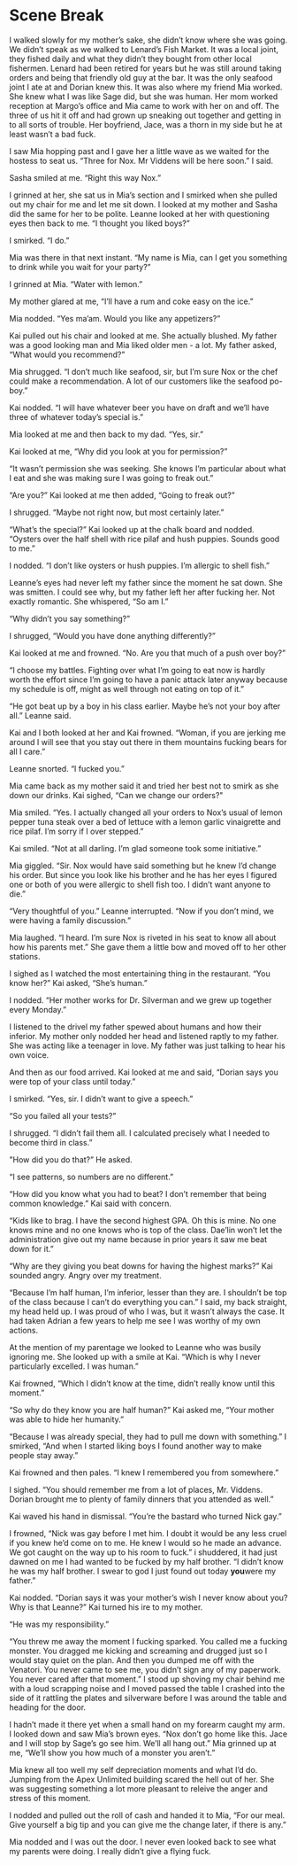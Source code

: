 #  Scene Break

I walked slowly for my mother’s sake, she didn’t know where she was going. We
didn’t speak as we walked to Lenard’s Fish Market. It was a local joint, they
fished daily and what they didn’t they bought from other local fishermen. Lenard
had been retired for years but he was still around taking orders and being that
friendly old guy at the bar. It was the only seafood joint I ate at and Dorian
knew this. It was also where my friend Mia worked. She knew what I was like Sage
did, but she was human. Her mom worked reception at Margo’s office and Mia came
to work with her on and off. The three of us hit it off and had grown up
sneaking out together and getting in to all sorts of trouble. Her boyfriend,
Jace, was a thorn in my side but he at least wasn’t a bad fuck.

I saw Mia hopping past and I gave her a little wave as we waited for the hostess
to seat us. “Three for Nox. Mr Viddens will be here soon.” I said.

Sasha smiled at me. “Right this way Nox.”

I grinned at her, she sat us in Mia’s section and I smirked when she pulled out
my chair for me and let me sit down. I looked at my mother and Sasha did the
same for her to be polite. Leanne looked at her with questioning eyes then back
to me. “I thought you liked boys?”

I smirked. “I do.”

Mia was there in that next instant. “My name is Mia, can I get you something to
drink while you wait for your party?”

I grinned at Mia. “Water with lemon.”

My mother glared at me, “I’ll have a rum and coke easy on the ice.”

Mia nodded. “Yes ma’am. Would you like any appetizers?”

Kai pulled out his chair and looked at me. She actually blushed. My father was a
good looking man and Mia liked older men - a lot. My father asked, “What would
you recommend?”

Mia shrugged. “I don’t much like seafood, sir, but I’m sure Nox or the chef
could make a recommendation. A lot of our customers like the seafood po-boy.”

Kai nodded. “I will have whatever beer you have on draft and we’ll have three of
whatever today’s special is.”

Mia looked at me and then back to my dad. “Yes, sir.”

Kai looked at me, “Why did you look at you for permission?”

“It wasn’t permission she was seeking. She knows I’m particular about what I eat
and she was making sure I was going to freak out.”

“Are you?” Kai looked at me then added, “Going to freak out?”

I shrugged. “Maybe not right now, but most certainly later.”

“What’s the special?” Kai looked up at the chalk board and nodded. “Oysters over
the half shell with rice pilaf and hush puppies. Sounds good to me.”

I nodded. “I don’t like oysters or hush puppies. I’m allergic to shell fish.”

Leanne’s eyes had never left my father since the moment he sat down. She was
smitten. I could see why, but my father left her after fucking her. Not exactly
romantic. She whispered, “So am I.”

“Why didn’t you say something?”

I shrugged, “Would you have done anything differently?”

Kai looked at me and frowned. “No. Are you that much of a push over boy?”

“I choose my battles. Fighting over what I’m going to eat now is hardly worth
the effort since I’m going to have a panic attack later anyway because my
schedule is off, might as well through not eating on top of it.”

“He got beat up by a boy in his class earlier. Maybe he’s not your boy after
all.” Leanne said.

Kai and I both looked at her and Kai frowned. “Woman, if you are jerking me
around I will see that you stay out there in them mountains fucking bears for
all I care.”

Leanne snorted. “I fucked you.”

Mia came back as my mother said it and tried her best not to smirk as she down
our drinks. Kai sighed, “Can we change our orders?"

Mia smiled. “Yes. I actually changed all your orders to Nox’s usual of lemon
pepper tuna steak over a bed of lettuce with a lemon garlic vinaigrette and rice
pilaf. I’m sorry if I over stepped.”

Kai smiled. “Not at all darling. I’m glad someone took some initiative.”

Mia giggled. “Sir. Nox would have said something but he knew I’d change his
order. But since you look like his brother and he has her eyes I figured one or
both of you were allergic to shell fish too. I didn’t want anyone to die.”

“Very thoughtful of you.” Leanne interrupted. “Now if you don’t mind, we were
having a family discussion.”

Mia laughed. “I heard. I’m sure Nox is riveted in his seat to know all about how
his parents met.” She gave them a little bow and moved off to her other
stations.

I sighed as I watched the most entertaining thing in the restaurant. “You know
her?” Kai asked, “She’s human.”

I nodded. “Her mother works for Dr. Silverman and we grew up together every
Monday.”

I listened to the drivel my father spewed about humans and how their inferior.
My mother only nodded her head and listened raptly to my father. She was acting
like a teenager in love. My father was just talking to hear his own voice.

And then as our food arrived. Kai looked at me and said, “Dorian says you were
top of your class until today.”

I smirked. “Yes, sir. I didn’t want to give a speech.”

“So you failed all your tests?”

I shrugged. “I didn’t fail them all. I calculated precisely what I needed to
become third in class.”

"How did you do that?” He asked.

“I see patterns, so numbers are no different.”

“How did you know what you had to beat? I don’t remember that being common
knowledge.” Kai said with concern.

“Kids like to brag. I have the second highest GPA. Oh this is mine. No one knows
mine and no one knows who is top of the class. Dae’lin won’t let the
administration give out my name because in prior years it saw me beat down for
it.”

“Why are they giving you beat downs for having the highest marks?” Kai sounded
angry. Angry over my treatment.

“Because I’m half human, I’m inferior, lesser than they are. I shouldn’t be top
of the class because I can’t do everything you can.” I said, my back straight,
my head held up. I was proud of who I was, but it wasn’t always the case. It had
taken Adrian a few years to help me see I was worthy of my own actions.

At the mention of my parentage we looked to Leanne who was busily ignoring me.
She looked up with a smile at Kai. “Which is why I never particularly excelled.
I was human.”

Kai frowned, “Which I didn’t know at the time, didn’t really know until this
moment.”

“So why do they know you are half human?” Kai asked me, “Your mother was able to
hide her humanity.”

“Because I was already special, they had to pull me down with something.” I
smirked, “And when I started liking boys I found another way to make people stay
away.”

Kai frowned and then pales. “I knew I remembered you from somewhere.”

I sighed. “You should remember me from a lot of places, Mr. Viddens. Dorian
brought me to plenty of family dinners that you attended as well.”

Kai waved his hand in dismissal. “You’re the bastard who turned Nick gay.”

I frowned, “Nick was gay before I met him. I doubt it would be any less cruel if
you knew he’d come on to me. He knew I would so he made an advance. We got
caught on the way up to his room to fuck.” i shuddered, it had just dawned on me
I had wanted to be fucked by my half brother. “I didn’t know he was my half
brother. I swear to god I just found out today **you**were my father.”

Kai nodded. “Dorian says it was your mother’s wish I never know about you? Why
is that Leanne?” Kai turned his ire to my mother.

“He was my responsibility.”

“You threw me away the moment I fucking sparked. You called me a fucking
monster. You dragged me kicking and screaming and drugged just so I would stay
quiet on the plan. And then you dumped me off with the Venatori. You never came
to see me, you didn’t sign any of my paperwork. You never cared after that
moment.” I stood up shoving my chair behind me with a loud scrapping noise and I
moved passed the table I crashed into the side of it rattling the plates and
silverware before I was around the table and heading for the door.

I hadn’t made it there yet when a small hand on my forearm caught my arm. I
looked down and saw Mia’s brown eyes. “Nox don’t go home like this. Jace and I
will stop by Sage’s go see him. We’ll all hang out.” Mia grinned up at me,
“We’ll show you how much of a monster you aren’t.”

Mia knew all too well my self depreciation moments and what I’d do. Jumping from
the Apex Unlimited building scared the hell out of her. She was suggesting
something a lot more pleasant to releive the anger and stress of this moment.

I nodded and pulled out the roll of cash and handed it to Mia, “For our meal.
Give yourself a big tip and you can give me the change later, if there is any.”

Mia nodded and I was out the door. I never even looked back to see what my
parents were doing. I really didn’t give a flying fuck.


<!--stackedit_data:
eyJoaXN0b3J5IjpbLTU1MzM1NzI0MV19
-->